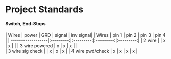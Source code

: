 # Project Standards





#### Switch, End-Stops


| Wires				| power 	| GRD		| signal	| inv signal|
| Wires				| pin 1	 	| pin 2		| pin 3 	| pin 4     |
| ------------------|:---------:|:---------:|:---------:|:---------:|
| 2 wire			|			|	x		|	x		|			|
| 3 wire powered	|	x		|	x		|	x		|			|	
| 3 wire sig check	|           |	x		|	x		|	x		|
| 4 wire pwd/check	|	x		|	x		|	x		|	x		|



